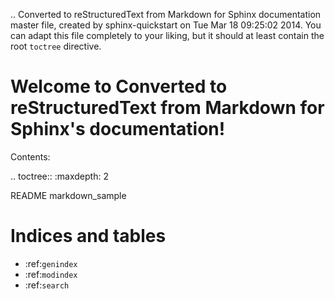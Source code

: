.. Converted to reStructuredText from Markdown for Sphinx documentation master file, created by
   sphinx-quickstart on Tue Mar 18 09:25:02 2014.
   You can adapt this file completely to your liking, but it should at least
   contain the root `toctree` directive.

Welcome to Converted to reStructuredText from Markdown for Sphinx's documentation!
==================================================================================

Contents:

.. toctree::
   :maxdepth: 2

   README
   markdown_sample


Indices and tables
==================

* :ref:`genindex`
* :ref:`modindex`
* :ref:`search`


